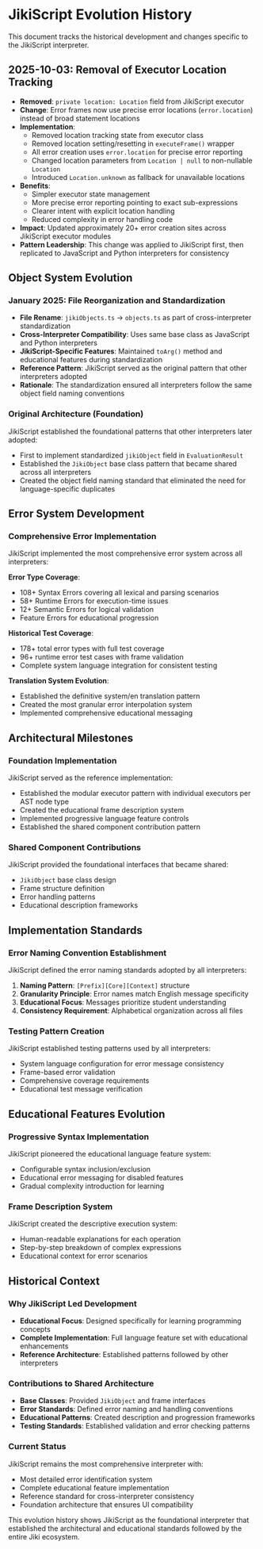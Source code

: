 # JikiScript Evolution History

This document tracks the historical development and changes specific to the JikiScript interpreter.

## 2025-10-03: Removal of Executor Location Tracking

- **Removed**: `private location: Location` field from JikiScript executor
- **Change**: Error frames now use precise error locations (`error.location`) instead of broad statement locations
- **Implementation**:
  - Removed location tracking state from executor class
  - Removed location setting/resetting in `executeFrame()` wrapper
  - All error creation uses `error.location` for precise error reporting
  - Changed location parameters from `Location | null` to non-nullable `Location`
  - Introduced `Location.unknown` as fallback for unavailable locations
- **Benefits**:
  - Simpler executor state management
  - More precise error reporting pointing to exact sub-expressions
  - Clearer intent with explicit location handling
  - Reduced complexity in error handling code
- **Impact**: Updated approximately 20+ error creation sites across JikiScript executor modules
- **Pattern Leadership**: This change was applied to JikiScript first, then replicated to JavaScript and Python interpreters for consistency

## Object System Evolution

### January 2025: File Reorganization and Standardization

- **File Rename**: `jikiObjects.ts` → `objects.ts` as part of cross-interpreter standardization
- **Cross-Interpreter Compatibility**: Uses same base class as JavaScript and Python interpreters
- **JikiScript-Specific Features**: Maintained `toArg()` method and educational features during standardization
- **Reference Pattern**: JikiScript served as the original pattern that other interpreters adopted
- **Rationale**: The standardization ensured all interpreters follow the same object field naming conventions

### Original Architecture (Foundation)

JikiScript established the foundational patterns that other interpreters later adopted:

- First to implement standardized `jikiObject` field in `EvaluationResult`
- Established the `JikiObject` base class pattern that became shared across all interpreters
- Created the object field naming standard that eliminated the need for language-specific duplicates

## Error System Development

### Comprehensive Error Implementation

JikiScript implemented the most comprehensive error system across all interpreters:

**Error Type Coverage**:

- 108+ Syntax Errors covering all lexical and parsing scenarios
- 58+ Runtime Errors for execution-time issues
- 12+ Semantic Errors for logical validation
- Feature Errors for educational progression

**Historical Test Coverage**:

- 178+ total error types with full test coverage
- 96+ runtime error test cases with frame validation
- Complete system language integration for consistent testing

**Translation System Evolution**:

- Established the definitive system/en translation pattern
- Created the most granular error interpolation system
- Implemented comprehensive educational messaging

## Architectural Milestones

### Foundation Implementation

JikiScript served as the reference implementation:

- Established the modular executor pattern with individual executors per AST node type
- Created the educational frame description system
- Implemented progressive language feature controls
- Established the shared component contribution pattern

### Shared Component Contributions

JikiScript provided the foundational interfaces that became shared:

- `JikiObject` base class design
- Frame structure definition
- Error handling patterns
- Educational description frameworks

## Implementation Standards

### Error Naming Convention Establishment

JikiScript defined the error naming standards adopted by all interpreters:

1. **Naming Pattern**: `[Prefix][Core][Context]` structure
2. **Granularity Principle**: Error names match English message specificity
3. **Educational Focus**: Messages prioritize student understanding
4. **Consistency Requirement**: Alphabetical organization across all files

### Testing Pattern Creation

JikiScript established testing patterns used by all interpreters:

- System language configuration for error message consistency
- Frame-based error validation
- Comprehensive coverage requirements
- Educational test message verification

## Educational Features Evolution

### Progressive Syntax Implementation

JikiScript pioneered the educational language feature system:

- Configurable syntax inclusion/exclusion
- Educational error messaging for disabled features
- Gradual complexity introduction for learning

### Frame Description System

JikiScript created the descriptive execution system:

- Human-readable explanations for each operation
- Step-by-step breakdown of complex expressions
- Educational context for error scenarios

## Historical Context

### Why JikiScript Led Development

- **Educational Focus**: Designed specifically for learning programming concepts
- **Complete Implementation**: Full language feature set with educational enhancements
- **Reference Architecture**: Established patterns followed by other interpreters

### Contributions to Shared Architecture

- **Base Classes**: Provided `JikiObject` and frame interfaces
- **Error Standards**: Defined error naming and handling conventions
- **Educational Patterns**: Created description and progression frameworks
- **Testing Standards**: Established validation and error checking patterns

### Current Status

JikiScript remains the most comprehensive interpreter with:

- Most detailed error identification system
- Complete educational feature implementation
- Reference standard for cross-interpreter consistency
- Foundation architecture that ensures UI compatibility

This evolution history shows JikiScript as the foundational interpreter that established the architectural and educational standards followed by the entire Jiki ecosystem.
